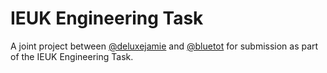 # IEUK Engineering Task

A joint project between [@deluxejamie](https://github.com/deluxejamie) and [@bluetot](https://github.com/bluetot) for submission as part of the IEUK Engineering Task.
